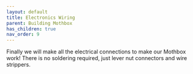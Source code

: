 ```yaml
---
layout: default
title: Electronics Wiring
parent: Building Mothbox
has_children: true
nav_order: 9
---
```


Finally we will make all the electrical connections to make our Mothbox work! There is no soldering required, just lever nut connectors and wire strippers.
